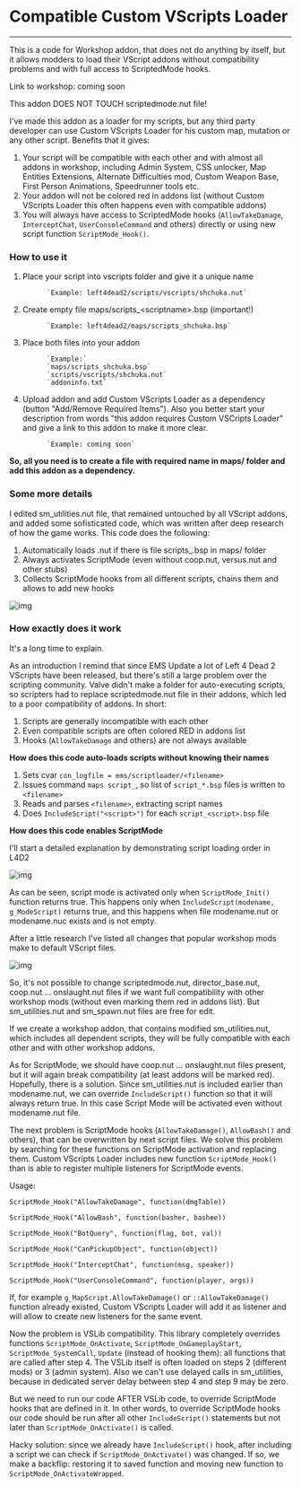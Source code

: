 # Compatible Custom VScripts Loader
-------------------------------------

This is a code for Workshop addon, that does not do anything by itself, but it allows modders to load their VScript addons without compatibility problems and with full access to ScriptedMode hooks.

Link to workshop: coming soon

This addon DOES NOT TOUCH scriptedmode.nut file!

I've made this addon as a loader for my scripts, but any third party developer can use Custom VScripts Loader for his custom map, mutation or any other script. Benefits that it gives:
1. Your script will be compatible with each other and with almost all addons in workshop, including Admin System, CSS unlocker, Map Entities Extensions, Alternate Difficulties mod, Custom Weapon Base, First Person Animations, Speedrunner tools etc.
2. Your addon will not be colored red in addons list (without Custom VScripts Loader this often happens even with compatible addons)
3. You will always have access to ScriptedMode hooks (`AllowTakeDamage`, `InterceptChat`, `UserConsoleCommand` and others) directly or using new script function `ScriptMode_Hook()`.

### How to use it

1. Place your script into vscripts folder and give it a unique name

             `Example: left4dead2/scripts/vscripts/shchuka.nut`

2. Create empty file maps/scripts_\<scriptname>\.bsp (important!)

             `Example: left4dead2/maps/scripts_shchuka.bsp`

3. Place both files into your addon

             `Example:`
             `maps/scripts_shchuka.bsp`
             `scripts/vscripts/shchuka.nut`
             `addoninfo.txt`

4. Upload addon and add Custom VScripts Loader as a dependency (button "Add/Remove Required Items"). Also you better start your description from words "this addon requires Custom VSCripts Loader" and give a link to this addon to make it more clear.

             `Example: coming soon`

**So, all you need is to create a file with required name in maps/ folder and add this addon as a dependency.**

### Some more details

I edited sm_utilities.nut file, that remained untouched by all VScript addons, and added some sofisticated code, which was written after deep research of how the game works. This code does the following:
1. Automatically loads <scriptname>.nut if there is file scripts_<scriptname>.bsp in maps/ folder
2. Always activates ScriptMode (even without coop.nut, versus.nut and other stubs)
3. Collects ScriptMode hooks from all different scripts, chains them and allows to add new hooks

![img](https://scheme)

### How exactly does it work

It's a long time to explain.

As an introduction I remind that since EMS Update a lot of Left 4 Dead 2 VScripts have been released, but there's still a large problem over the scripting community. Valve didn't make a folder for auto-executing scripts, so scripters had to replace scriptedmode.nut file in their addons, which led to a poor compatibility of addons. In short:

1. Scripts are generally incompatible with each other
2. Even compatible scripts are often colored RED in addons list
3. Hooks (`AllowTakeDamage` and others) are not always available

**How does this code auto-loads scripts without knowing their names**

1. Sets cvar `con_logfile = ems/scriptloader/<filename>`
2. Issues command `maps script_`, so list of `script_*.bsp` files is written to `<filename>`
3. Reads and parses `<filename>`, extracting script names
4. Does `IncludeScript("<script>")` for each `script_<script>.bsp` file

**How does this code enables ScriptMode**

I'll start a detailed explanation by demonstrating script loading order in L4D2

![img](https://pp.userapi.com/c855432/v855432672/a4df3/1j0WosClEa8.jpg)

As can be seen, script mode is activated only when `ScriptMode_Init()` function returns true. This happens only when `IncludeScript(modename, g_ModeScript)` returns true, and this happens when file modename.nut or modename.nuc exists and is not empty.

After a little research I've listed all changes that popular workshop mods make to default VScript files.

![img](https://pp.userapi.com/c855416/v855416346/a6f67/hYocYWPuOI4.jpg)

So, it's not possible to change scriptedmode.nut, director_base.nut, coop.nut ... onslaught.nut files if we want full compatibility with other workshop mods (without even marking them red in addons list). But sm_utilities.nut and sm_spawn.nut files are free for edit.

If we create a workshop addon, that contains modified sm_utilities.nut, which includes all dependent scripts, they will be fully compatible with each other and with other workshop addons.

As for ScriptMode, we should have coop.nut ... onslaught.nut files present, but it will again break compatibility (at least addons will be marked red). Hopefully, there is a solution. Since sm_utilities.nut is included earlier than modename.nut, we can override `IncludeScript()` function so that it will always return true. In this case Script Mode will be activated even without modename.nut file.

The next problem is ScriptMode hooks (`AllowTakeDamage()`, `AllowBash()` and others), that can be overwritten by next script files. We solve this problem by searching for these functions on ScriptMode activation and replacing them. Custom VScripts Loader includes new function `ScriptMode_Hook()` than is able to register multiple listeners for ScriptMode events.

Usage:

`ScriptMode_Hook("AllowTakeDamage", function(dmgTable))`

`ScriptMode_Hook("AllowBash", function(basher, bashee))`

`ScriptMode_Hook("BotQuery", function(flag, bot, val))`

`ScriptMode_Hook("CanPickupObject", function(object))`

`ScriptMode_Hook("InterceptChat", function(msg, speaker))`

`ScriptMode_Hook("UserConsoleCommand", function(player, args))`

If, for example `g_MapScript.AllowTakeDamage()` or `::AllowTakeDamage()` function already existed, Custom VScripts Loader will add it as listener and will allow to create new listeners for the same event.

Now the problem is VSLib compatibility. This library completely overrides functions `ScriptMode_OnActivate`, `ScriptMode_OnGameplayStart`, `ScriptMode_SystemCall`, `Update` (instead of hooking them): all functions that are called after step 4. The VSLib itself is often loaded on steps 2 (different mods) or 3 (admin system). Also we can't use delayed calls in sm_utilities, because in dedicated server delay between step 4 and step 9 may be zero.

But we need to run our code AFTER VSLib code, to override ScriptMode hooks that are defined in it. In other words, to override ScriptMode hooks our code should be run after all other `IncludeScript()` statements but not later than `ScriptMode_OnActivate()` is called.

Hacky solution: since we already have `IncludeScript()` hook, after including a script we can check if `ScriptMode_OnActivate()` was changed. If so, we make a backflip: restoring it to saved function and moving new function to `ScriptMode_OnActivateWrapped`.
